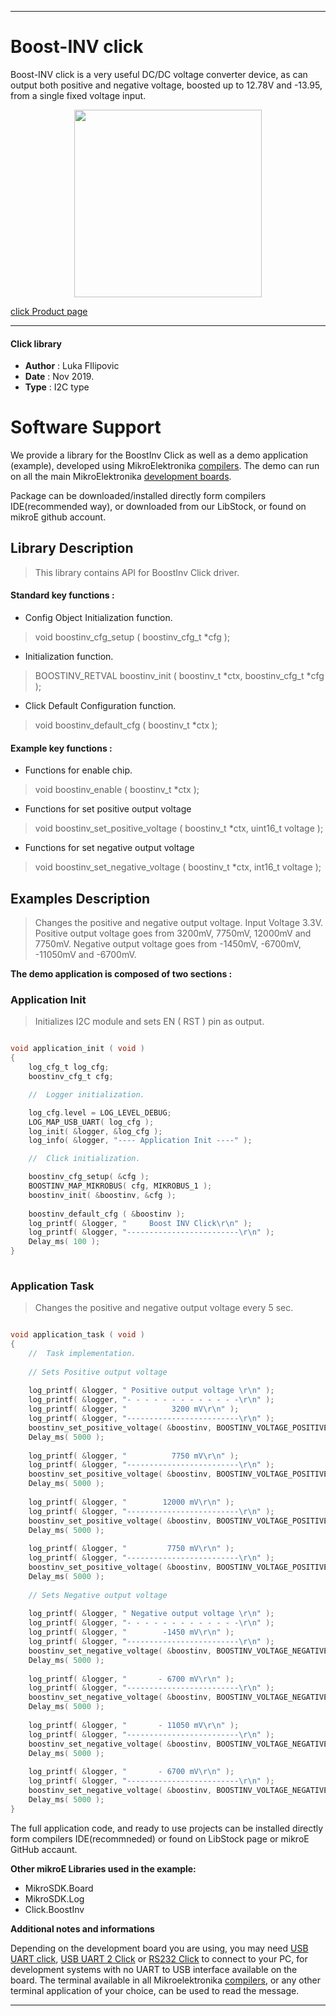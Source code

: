  

---
# Boost-INV click

Boost-INV click is a very useful DC/DC voltage converter device, as can output both positive and negative voltage, boosted up to 12.78V and -13.95, from a single fixed voltage input.

<p align="center">
  <img src="http://download.mikroe.com/images/click_for_ide/boostinv_click.png" height=300px>
</p>

[click Product page](<https://www.mikroe.com/boost-inv-click>)

---


#### Click library 

- **Author**        : Luka FIlipovic
- **Date**          : Nov 2019.
- **Type**          : I2C type


# Software Support

We provide a library for the BoostInv Click 
as well as a demo application (example), developed using MikroElektronika 
[compilers](http://shop.mikroe.com/compilers). 
The demo can run on all the main MikroElektronika [development boards](http://shop.mikroe.com/development-boards).

Package can be downloaded/installed directly form compilers IDE(recommended way), or downloaded from our LibStock, or found on mikroE github account. 

## Library Description

> This library contains API for BoostInv Click driver.

#### Standard key functions :

- Config Object Initialization function.
> void boostinv_cfg_setup ( boostinv_cfg_t *cfg ); 
 
- Initialization function.
> BOOSTINV_RETVAL boostinv_init ( boostinv_t *ctx, boostinv_cfg_t *cfg );

- Click Default Configuration function.
> void boostinv_default_cfg ( boostinv_t *ctx );


#### Example key functions :

- Functions for enable chip.
> void boostinv_enable ( boostinv_t *ctx );
 
- Functions for set positive output voltage
> void boostinv_set_positive_voltage ( boostinv_t *ctx, uint16_t voltage );

- Functions for set negative output voltage
> void boostinv_set_negative_voltage ( boostinv_t *ctx, int16_t voltage );

## Examples Description

> Changes the positive and negative output voltage. Input Voltage 3.3V.
> Positive output voltage goes from 3200mV, 7750mV, 12000mV and 7750mV.
> Negative output voltage goes from -1450mV, -6700mV, -11050mV and -6700mV.

**The demo application is composed of two sections :**

### Application Init 

> Initializes I2C module and sets EN ( RST ) pin as output.

```c

void application_init ( void )
{
    log_cfg_t log_cfg;
    boostinv_cfg_t cfg;

    //  Logger initialization.

    log_cfg.level = LOG_LEVEL_DEBUG;
    LOG_MAP_USB_UART( log_cfg );
    log_init( &logger, &log_cfg );
    log_info( &logger, "---- Application Init ----" );

    //  Click initialization.

    boostinv_cfg_setup( &cfg );
    BOOSTINV_MAP_MIKROBUS( cfg, MIKROBUS_1 );
    boostinv_init( &boostinv, &cfg );
    
    boostinv_default_cfg ( &boostinv );
    log_printf( &logger, "     Boost INV Click\r\n" );
    log_printf( &logger, "-------------------------\r\n" );
    Delay_ms( 100 );
}
  
```

### Application Task

> Changes the positive and negative output voltage every 5 sec.

```c

void application_task ( void )
{
    //  Task implementation.
    
    // Sets Positive output voltage
    
    log_printf( &logger, " Positive output voltage \r\n" );
    log_printf( &logger, "- - - - - - - - - - - - -\r\n" );
    log_printf( &logger, "          3200 mV\r\n" );
    log_printf( &logger, "-------------------------\r\n" );
    boostinv_set_positive_voltage( &boostinv, BOOSTINV_VOLTAGE_POSITIVE_3200_mV );
    Delay_ms( 5000 );
    
    log_printf( &logger, "          7750 mV\r\n" );
    log_printf( &logger, "-------------------------\r\n" );
    boostinv_set_positive_voltage( &boostinv, BOOSTINV_VOLTAGE_POSITIVE_7750_mV );
    Delay_ms( 5000 );
    
    log_printf( &logger, "        12000 mV\r\n" );
    log_printf( &logger, "-------------------------\r\n" );
    boostinv_set_positive_voltage( &boostinv, BOOSTINV_VOLTAGE_POSITIVE_12000_mV );
    Delay_ms( 5000 );
    
    log_printf( &logger, "         7750 mV\r\n" );
    log_printf( &logger, "-------------------------\r\n" );
    boostinv_set_positive_voltage( &boostinv, BOOSTINV_VOLTAGE_POSITIVE_7750_mV );
    Delay_ms( 5000 );
    
    // Sets Negative output voltage
    
    log_printf( &logger, " Negative output voltage \r\n" );
    log_printf( &logger, "- - - - - - - - - - - - -\r\n" );
    log_printf( &logger, "        -1450 mV\r\n" );
    log_printf( &logger, "-------------------------\r\n" );
    boostinv_set_negative_voltage( &boostinv, BOOSTINV_VOLTAGE_NEGATIVE_1450_mV );
    Delay_ms( 5000 );
    
    log_printf( &logger, "       - 6700 mV\r\n" );
    log_printf( &logger, "-------------------------\r\n" );
    boostinv_set_negative_voltage( &boostinv, BOOSTINV_VOLTAGE_NEGATIVE_6700_mV );
    Delay_ms( 5000 );
    
    log_printf( &logger, "       - 11050 mV\r\n" );
    log_printf( &logger, "-------------------------\r\n" );
    boostinv_set_negative_voltage( &boostinv, BOOSTINV_VOLTAGE_NEGATIVE_11050_mV );
    Delay_ms( 5000 );
    
    log_printf( &logger, "       - 6700 mV\r\n" );
    log_printf( &logger, "-------------------------\r\n" );
    boostinv_set_negative_voltage( &boostinv, BOOSTINV_VOLTAGE_NEGATIVE_6700_mV );
    Delay_ms( 5000 );
}  

```

The full application code, and ready to use projects can be  installed directly form compilers IDE(recommneded) or found on LibStock page or mikroE GitHub accaunt.

**Other mikroE Libraries used in the example:** 

- MikroSDK.Board
- MikroSDK.Log
- Click.BoostInv

**Additional notes and informations**

Depending on the development board you are using, you may need 
[USB UART click](http://shop.mikroe.com/usb-uart-click), 
[USB UART 2 Click](http://shop.mikroe.com/usb-uart-2-click) or 
[RS232 Click](http://shop.mikroe.com/rs232-click) to connect to your PC, for 
development systems with no UART to USB interface available on the board. The 
terminal available in all Mikroelektronika 
[compilers](http://shop.mikroe.com/compilers), or any other terminal application 
of your choice, can be used to read the message.



---
